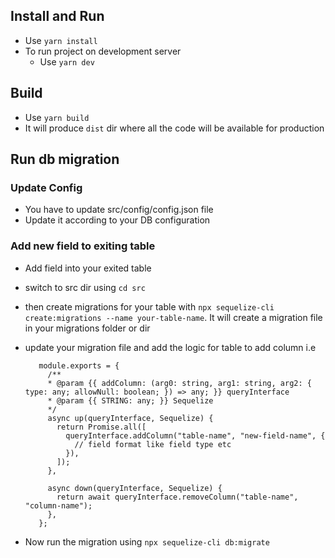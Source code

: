 ## Install and Run

- Use `yarn install`
- To run project on development server
  - Use `yarn dev`

## Build

- Use `yarn build`
- It will produce `dist` dir where all the code will be available for production

## Run db migration

### Update Config
- You have to update src/config/config.json file
- Update it according to your DB configuration

### Add new field to exiting table

- Add field into your exited table
- switch to src dir using `cd src`
- then create migrations for your table with `npx sequelize-cli create:migrations --name your-table-name`. It will create a migration file in your migrations folder or dir
- update your migration file and add the logic for table to add column i.e

  ```
     module.exports = {
       /**
       * @param {{ addColumn: (arg0: string, arg1: string, arg2: { type: any; allowNull: boolean; }) => any; }} queryInterface
       * @param {{ STRING: any; }} Sequelize
       */
       async up(queryInterface, Sequelize) {
         return Promise.all([
           queryInterface.addColumn("table-name", "new-field-name", {
             // field format like field type etc
           }),
         ]);
       },

       async down(queryInterface, Sequelize) {
         return await queryInterface.removeColumn("table-name", "column-name");
       },
     };
  ```

- Now run the migration using `npx sequelize-cli db:migrate`
